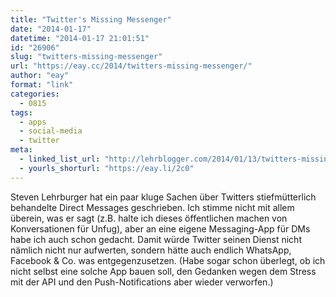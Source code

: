 ```yaml
---
title: "Twitter's Missing Messenger"
date: "2014-01-17"
datetime: "2014-01-17 21:01:51"
id: "26906"
slug: "twitters-missing-messenger"
url: "https://eay.cc/2014/twitters-missing-messenger/"
author: "eay"
format: "link"
categories:
  - 0815
tags:
  - apps
  - social-media
  - twitter
meta:
  - linked_list_url: "http://lehrblogger.com/2014/01/13/twitters-missing-messenger/"
  - yourls_shorturl: "https://eay.li/2c0"
---
```


Steven Lehrburger hat ein paar kluge Sachen über Twitters stiefmütterlich behandelte Direct Messages geschrieben. Ich stimme nicht mit allem überein, was er sagt (z.B. halte ich dieses öffentlichen machen von Konversationen für Unfug), aber an eine eigene Messaging-App für DMs habe ich auch schon gedacht. Damit würde Twitter seinen Dienst nicht nämlich nicht nur aufwerten, sondern hätte auch endlich WhatsApp, Facebook & Co. was entgegenzusetzen. (Habe sogar schon überlegt, ob ich nicht selbst eine solche App bauen soll, den Gedanken wegen dem Stress mit der API und den Push-Notifications aber wieder verworfen.)
